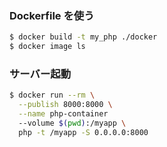 ### Dockerfile を使う
```bash
$ docker build -t my_php ./docker
$ docker image ls

```
### サーバー起動
```bash
$ docker run --rm \
  --publish 8000:8000 \
  --name php-container
  --volume $(pwd):/myapp \
  php -t /myapp -S 0.0.0.0:8000
```
